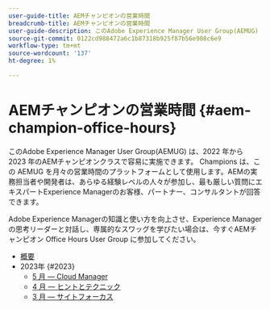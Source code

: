 ```yaml
---
user-guide-title: AEMチャンピオンの営業時間
breadcrumb-title: AEMチャンピオンの営業時間
user-guide-description: このAdobe Experience Manager User Group(AEMUG) は、2022 年から 2023 年のAEMチャンピオンクラスで容易に実施できます。 Champions は、この AEMUG を毎月の営業時間のプラットフォームとして使用します
source-git-commit: 0122cd988472a6c1b87318b925f87b56e908c6e9
workflow-type: tm+mt
source-wordcount: '137'
ht-degree: 1%

---
```



# AEMチャンピオンの営業時間 {#aem-champion-office-hours}

このAdobe Experience Manager User Group(AEMUG) は、2022 年から 2023 年のAEMチャンピオンクラスで容易に実施できます。 Champions は、この AEMUG を月々の営業時間のプラットフォームとして使用します。AEMの実務担当者や開発者は、あらゆる経験レベルの人々が参加し、最も厳しい質問にエキスパートExperience Managerのお客様、パートナー、コンサルタントが回答できます。

Adobe Experience Managerの知識と使い方を向上させ、Experience Managerの思考リーダーと対話し、専属的なスワッグを学びたい場合は、今すぐAEMチャンピオン Office Hours User Group に参加してください。

+ [概要](overview.md)
+ 2023年 {#2023}
   + [5 月 — Cloud Manager](2023/may.md)
   + [4 月 — ヒントとテクニック](2023/april.md)
   + [3 月 — サイトフォーカス](2023/march.md)

